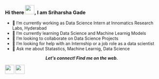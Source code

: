 ### Hi there <img src="https://raw.githubusercontent.com/MartinHeinz/MartinHeinz/master/wave.gif" width="30px">, I am Sriharsha Gade


- 🔭 I’m currently working as Data Science Intern at Innomatics Research Labs, Hyderabad
- 🌱 I’m currently learning Data Science and Machine Learnig Models
- 👯 I’m looking to collaborate on Data Science Projects
- 🤔 I’m looking for help with an Internship or a job role as a data scientist
- 💬 Ask me about Statastics, Machine Learnig, Data Science

<p align="center">
  <b><i>Let's connect! Find me on the web.</i></b>

 
  [<img height="30" src = "https://img.shields.io/badge/gmail-c14438?&style=for-the-badge&logo=gmail&logoColor=white">][gmail] 
  [<img height="30" src="https://img.shields.io/badge/linkedin-blue.svg?&style=for-the-badge&logo=linkedin&logoColor=white" />][LinkedIn]
</p>



[gmail]: mailto:gsriharsha98@gmail.com
[linkedin]: https://www.linkedin.com/in/sriharshagade/
